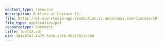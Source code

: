 ```yaml
---
content_type: resource
description: Outline of Lecture 12.
file: https://ol-ocw-studio-app-production.s3.amazonaws.com/courses/18-413-error-correcting-codes-laboratory-spring-2004/3844874144753d99a3f69907f822ee58_lect12.pdf
file_type: application/pdf
resourcetype: Document
title: lect12.pdf
uid: 38448741-4475-3d99-a3f6-9907f822ee58
---
```


